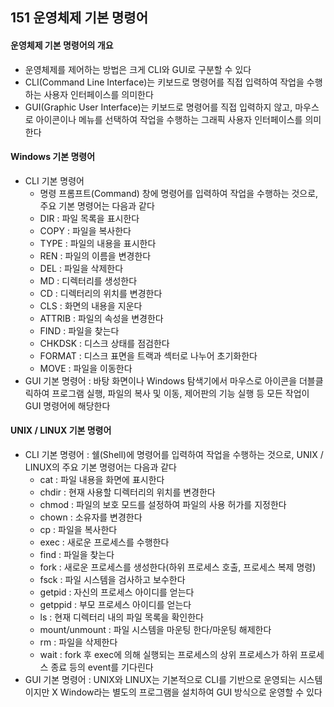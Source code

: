 ## 151 운영체제 기본 명령어

#### 운영체제 기본 명령어의 개요

- 운영체제를 제어하는 방법은 크게 CLI와 GUI로 구분할 수 있다
- CLI(Command Line Interface)는 키보드로 명령어를 직접 입력하여 작업을 수행하는 사용자 인터페이스를 의미한다
- GUI(Graphic User Interface)는 키보드로 명령어를 직접 입력하지 않고, 마우스로 아이콘이나 메뉴를 선택하여 작업을 수행하는 그래픽 사용자 인터페이스를 의미한다



#### Windows 기본 명령어

- CLI 기본 명령어
  - 명령 프롬프트(Command) 창에 명령어를 입력하여 작업을 수행하는 것으로, 주요 기본 명령어는 다음과 같다
  - DIR : 파일 목록을 표시한다
  - COPY : 파일을 복사한다
  - TYPE : 파일의 내용을 표시한다
  - REN : 파일의 이름을 변경한다
  - DEL : 파일을 삭제한다
  - MD : 디렉터리를 생성한다
  - CD : 디렉터리의 위치를 변경한다
  - CLS : 화면의 내용을 지운다
  - ATTRIB : 파일의 속성을 변경한다
  - FIND : 파일을 찾는다
  - CHKDSK : 디스크 상태를 점검한다
  - FORMAT : 디스크 표면을 트랙과 섹터로 나누어 초기화한다
  - MOVE : 파일을 이동한다
- GUI 기본 명령어 : 바탕 화면이나 Windows 탐색기에서 마우스로 아이콘을 더블클릭하여 프로그램 실행, 파일의 복사 및 이동, 제어판의 기능 실행 등 모든 작업이 GUI 명령어에 해당한다



#### UNIX / LINUX 기본 명령어

- CLI 기본 명령어 : 쉘(Shell)에 명령어를 입력하여 작업을 수행하는 것으로, UNIX / LINUX의 주요 기본 명령어는 다음과 같다
  - cat : 파일 내용을 화면에 표시한다
  - chdir : 현재 사용할 디렉터리의 위치를 변경한다
  - chmod : 파일의 보호 모드를 설정하여 파일의 사용 허가를 지정한다
  - chown : 소유자를 변경한다
  - cp : 파일을 복사한다
  - exec : 새로운 프로세스를 수행한다
  - find : 파일을 찾는다
  - fork : 새로운 프로세스를 생성한다(하위 프로세스 호출, 프로세스 복제 명령)
  - fsck : 파일 시스템을 검사하고 보수한다
  - getpid : 자신의 프로세스 아이디를 얻는다
  - getppid : 부모 프로세스 아이디를 얻는다
  - ls : 현재 디렉터리 내의 파일 목록을 확인한다
  - mount/unmount : 파일 시스템을 마운팅 한다/마운팅 해제한다
  - rm : 파일을 삭제한다
  - wait : fork 후 exec에 의해 실행되는 프로세스의 상위 프로세스가 하위 프로세스 종료 등의 event를 기다린다
- GUI 기본 명령어 : UNIX와 LINUX는 기본적으로 CLI를 기반으로 운영되는 시스템이지만 X Window라는 별도의 프로그램을 설치하여 GUI 방식으로 운영할 수 있다